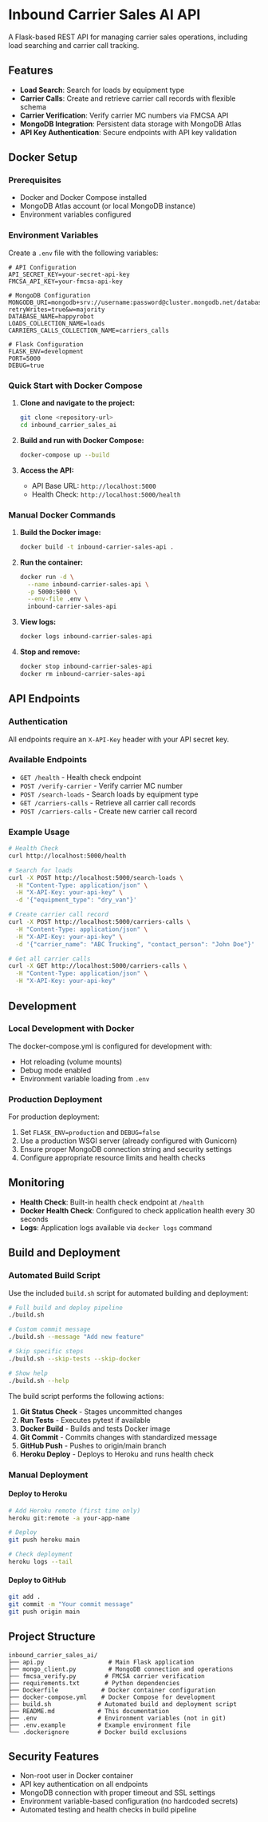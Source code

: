 # Inbound Carrier Sales AI API

A Flask-based REST API for managing carrier sales operations, including load searching and carrier call tracking.

## Features

- **Load Search**: Search for loads by equipment type
- **Carrier Calls**: Create and retrieve carrier call records with flexible schema
- **Carrier Verification**: Verify carrier MC numbers via FMCSA API
- **MongoDB Integration**: Persistent data storage with MongoDB Atlas
- **API Key Authentication**: Secure endpoints with API key validation

## Docker Setup

### Prerequisites

- Docker and Docker Compose installed
- MongoDB Atlas account (or local MongoDB instance)
- Environment variables configured

### Environment Variables

Create a `.env` file with the following variables:

```env
# API Configuration
API_SECRET_KEY=your-secret-api-key
FMCSA_API_KEY=your-fmcsa-api-key

# MongoDB Configuration
MONGODB_URI=mongodb+srv://username:password@cluster.mongodb.net/database?retryWrites=true&w=majority
DATABASE_NAME=happyrobot
LOADS_COLLECTION_NAME=loads
CARRIERS_CALLS_COLLECTION_NAME=carriers_calls

# Flask Configuration
FLASK_ENV=development
PORT=5000
DEBUG=true
```

### Quick Start with Docker Compose

1. **Clone and navigate to the project:**
   ```bash
   git clone <repository-url>
   cd inbound_carrier_sales_ai
   ```

2. **Build and run with Docker Compose:**
   ```bash
   docker-compose up --build
   ```

3. **Access the API:**
   - API Base URL: `http://localhost:5000`
   - Health Check: `http://localhost:5000/health`

### Manual Docker Commands

1. **Build the Docker image:**
   ```bash
   docker build -t inbound-carrier-sales-api .
   ```

2. **Run the container:**
   ```bash
   docker run -d \
     --name inbound-carrier-sales-api \
     -p 5000:5000 \
     --env-file .env \
     inbound-carrier-sales-api
   ```

3. **View logs:**
   ```bash
   docker logs inbound-carrier-sales-api
   ```

4. **Stop and remove:**
   ```bash
   docker stop inbound-carrier-sales-api
   docker rm inbound-carrier-sales-api
   ```

## API Endpoints

### Authentication
All endpoints require an `X-API-Key` header with your API secret key.

### Available Endpoints

- `GET /health` - Health check endpoint
- `POST /verify-carrier` - Verify carrier MC number
- `POST /search-loads` - Search loads by equipment type
- `GET /carriers-calls` - Retrieve all carrier call records
- `POST /carriers-calls` - Create new carrier call record

### Example Usage

```bash
# Health Check
curl http://localhost:5000/health

# Search for loads
curl -X POST http://localhost:5000/search-loads \
  -H "Content-Type: application/json" \
  -H "X-API-Key: your-api-key" \
  -d '{"equipment_type": "dry_van"}'

# Create carrier call record
curl -X POST http://localhost:5000/carriers-calls \
  -H "Content-Type: application/json" \
  -H "X-API-Key: your-api-key" \
  -d '{"carrier_name": "ABC Trucking", "contact_person": "John Doe"}'

# Get all carrier calls
curl -X GET http://localhost:5000/carriers-calls \
  -H "Content-Type: application/json" \
  -H "X-API-Key: your-api-key"
```

## Development

### Local Development with Docker

The docker-compose.yml is configured for development with:
- Hot reloading (volume mounts)
- Debug mode enabled
- Environment variable loading from `.env`

### Production Deployment

For production deployment:
1. Set `FLASK_ENV=production` and `DEBUG=false`
2. Use a production WSGI server (already configured with Gunicorn)
3. Ensure proper MongoDB connection string and security settings
4. Configure appropriate resource limits and health checks

## Monitoring

- **Health Check**: Built-in health check endpoint at `/health`
- **Docker Health Check**: Configured to check application health every 30 seconds
- **Logs**: Application logs available via `docker logs` command

## Build and Deployment

### Automated Build Script

Use the included `build.sh` script for automated building and deployment:

```bash
# Full build and deploy pipeline
./build.sh

# Custom commit message
./build.sh --message "Add new feature"

# Skip specific steps
./build.sh --skip-tests --skip-docker

# Show help
./build.sh --help
```

The build script performs the following actions:
1. **Git Status Check** - Stages uncommitted changes
2. **Run Tests** - Executes pytest if available
3. **Docker Build** - Builds and tests Docker image
4. **Git Commit** - Commits changes with standardized message
5. **GitHub Push** - Pushes to origin/main branch
6. **Heroku Deploy** - Deploys to Heroku and runs health check

### Manual Deployment

#### Deploy to Heroku
```bash
# Add Heroku remote (first time only)
heroku git:remote -a your-app-name

# Deploy
git push heroku main

# Check deployment
heroku logs --tail
```

#### Deploy to GitHub
```bash
git add .
git commit -m "Your commit message"
git push origin main
```

## Project Structure

```
inbound_carrier_sales_ai/
├── api.py                  # Main Flask application
├── mongo_client.py         # MongoDB connection and operations
├── fmcsa_verify.py        # FMCSA carrier verification
├── requirements.txt       # Python dependencies
├── Dockerfile            # Docker container configuration
├── docker-compose.yml    # Docker Compose for development
├── build.sh             # Automated build and deployment script
├── README.md            # This documentation
├── .env                 # Environment variables (not in git)
├── .env.example         # Example environment file
└── .dockerignore        # Docker build exclusions
```

## Security Features

- Non-root user in Docker container
- API key authentication on all endpoints
- MongoDB connection with proper timeout and SSL settings
- Environment variable-based configuration (no hardcoded secrets)
- Automated testing and health checks in build pipeline